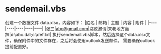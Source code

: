 # sendemail.vbs
创建一个数据文件 data.xlsx，内容如下：
|姓名 | 邮箱 | 主题 | 内容 | 附件 |
|----|----|----|----|----|
|张三|abc@gmail.com|腐败邀请|来老地方轰趴|d:\abc.dat;c:\def.txt|
执行sendemail.vbs脚本，然后选择这个data.xlsx文件，确保附件中的文件存在，之后将会使用outlook发送邮件。
需要确保outlook提前配置好。
